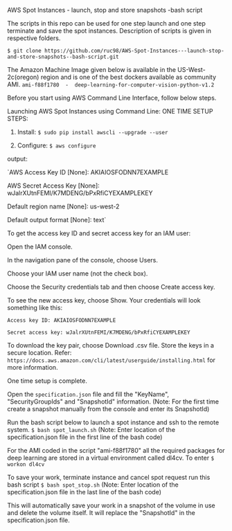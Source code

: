 AWS Spot Instances - launch, stop and store snapshots -bash script

The scripts in this repo can be used for one step launch and one step terminate and save the spot instances.
Description of scripts is given in respective folders.

`$ git clone https://github.com/ruc98/AWS-Spot-Instances---launch-stop-and-store-snapshots--bash-script.git`

The Amazon Machine Image given below is available in the US-West-2c(oregon) region and is one of the best dockers available as community AMI. 
`ami-f88f1780  -  deep-learning-for-computer-vision-python-v1.2`

Before you start using AWS Command Line Interface, follow below steps.

Launching AWS Spot Instances using Command Line:
ONE TIME SETUP STEPS:
1) Install:
`$ sudo pip install awscli --upgrade --user`


2) Configure:
`$ aws configure`

output:

`AWS Access Key ID [None]: AKIAIOSFODNN7EXAMPLE

AWS Secret Access Key [None]: wJalrXUtnFEMI/K7MDENG/bPxRfiCYEXAMPLEKEY

Default region name [None]: us-west-2

Default output format [None]: text`

To get the access key ID and secret access key for an IAM user:

Open the IAM console.

In the navigation pane of the console, choose Users.

Choose your IAM user name (not the check box).

Choose the Security credentials tab and then choose Create access key.

To see the new access key, choose Show. Your credentials will look something like this:

    Access key ID: AKIAIOSFODNN7EXAMPLE

    Secret access key: wJalrXUtnFEMI/K7MDENG/bPxRfiCYEXAMPLEKEY

To download the key pair, choose Download .csv file. Store the keys in a secure location.
Refer: `https://docs.aws.amazon.com/cli/latest/userguide/installing.html` for more information.

One time setup is complete.

Open the `specification.json` file and fill the "KeyName", "SecurityGroupIds" and "SnapshotId" information.
(Note: For the first time create a snapshot manually from the console and enter its SnapshotId)

Run the bash script below to launch a spot instance and ssh to the remote system.
`$ bash spot_launch.sh`
(Note: Enter location of the specification.json file in the first line of the bash code)

For the AMI coded in the script "ami-f88f1780" all the required packages for deep learning are stored in a virtual environment called dl4cv. To enter
`$ workon dl4cv`

To save your work, terminate instance and cancel spot request run this bash script
`$ bash spot_stop.sh`
(Note: Enter location of the specification.json file in the last line of the bash code)

This will automatically save your work in a snapshot of the volume in use and delete the volume itself. It will replace the "SnapshotId" in the specification.json file.

